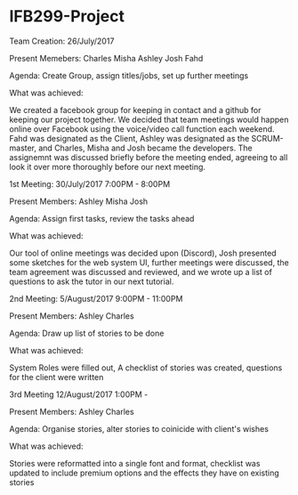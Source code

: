 # IFB299-Project

Team Creation: 26/July/2017


Present Memebers:
Charles
Misha
Ashley
Josh
Fahd

Agenda: Create Group, assign titles/jobs, set up further meetings

What was achieved:

We created a facebook group for keeping in contact and a github for keeping our project together. We decided that team meetings would happen online over Facebook using the voice/video call function each weekend. Fahd was designated as the Client, Ashley was designated as the SCRUM-master, and Charles, Misha and Josh became the developers. The assignemnt was discussed briefly before the meeting ended, agreeing to all look it over more thoroughly before our next meeting.


1st Meeting: 30/July/2017 7:00PM - 8:00PM

Present Members:
Ashley
Misha
Josh

Agenda: Assign first tasks, review the tasks ahead

What was achieved:

Our tool of online meetings was decided upon (Discord), Josh presented some sketches for the web system UI, further meetings were discussed, the team agreement was discussed and reviewed, and we wrote up a list of questions to ask the tutor in our next tutorial.

2nd Meeting: 5/August/2017 9:00PM - 11:00PM

Present Members:
Ashley
Charles

Agenda: Draw up list of stories to be done

What was achieved:

System Roles were filled out, A checklist of stories was created, questions for the client were written

3rd Meeting 12/August/2017 1:00PM - 

Present Members:
Ashley
Charles

Agenda: Organise stories, alter stories to coinicide with client's wishes

What was achieved:

Stories were reformatted into a single font and format, checklist was updated to include premium options and the effects they have on existing stories
